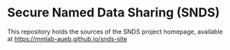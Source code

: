 # Secure Named Data Sharing (SNDS)
This repository holds the sources of the SNDS project homepage, available at https://mmlab-aueb.github.io/snds-site
